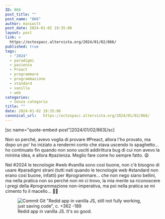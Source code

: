 ```yaml
---
ID: 866
post_title: ""
post_name: "866"
author: minioctt
post_date: 2024-01-02 19:35:06
layout: post
link: >
  https://octospacc.altervista.org/2024/01/02/866/
published: true
tags:
  - "2024"
  - paradigmi
  - pazienza
  - Preact
  - programmare
  - programmazione
  - standard
  - vanilla
  - web
categories:
  - Senza categoria
title: ""
date: 2024-01-02 19:35:06
canonical_url:   https://octospacc.altervista.org/2024/01/02/866/
---
```

<!-- wp:paragraph -->
<p>[sc name="quote-embed-post"]2024/01/02/863[/sc]</p>
<!-- /wp:paragraph -->

<!-- wp:paragraph -->
<p>Non so perché, avevo voglia di provare #Preact, allora l'ho provato, ma dopo un po' ho iniziato a rendermi conto che stava uscendo lo spaghetto... ho continuato fin quando non sono usciti addirittura bug di cui non avevo la minima idea, e allora #pazienza. Meglio fare come ho sempre fatto. 😩️</p>
<!-- /wp:paragraph -->

<!-- wp:paragraph -->
<p>Nel #2024 le tecnologie #web #vanilla sono così buone, non c'è bisogno di usare #paradigmi strani (tutti nati quando le tecnologie web #standard non erano così buone, infatti) per #programmare... che non nego siano bellini, ma nella pratica non so perché non mi ci trovo, la mia mente sa riconoscere i pregi della #programmazione non-imperativa, ma poi nella pratica se mi cimento fo il macello... 😶‍🌫️️</p>
<!-- /wp:paragraph -->

<!-- wp:paragraph -->
<p></p>
<!-- /wp:paragraph -->

<!-- wp:image {"id":867,"sizeSlug":"full","linkDestination":"none"} -->
<figure class="wp-block-image size-full"><img src="{{site.cdnurl}}/assets/uploads/2024/01/image.png" alt="Commit Git &quot;Redid app in vanilla JS, still not fully working, just saving code&quot;, c. +362 -189" class="wp-image-867"/><figcaption class="wp-element-caption">Redid app in vanilla JS. It's so good.</figcaption></figure>
<!-- /wp:image -->